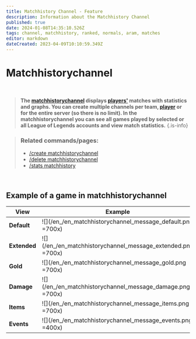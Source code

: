```yaml
---
title: Matchhistory Channel - Feature
description: Information about the Matchhistory Channel
published: true
date: 2024-01-08T14:35:10.526Z
tags: channel, matchhistory, ranked, normals, aram, matches
editor: markdown
dateCreated: 2023-04-09T10:10:59.349Z
---
```


# Matchhistorychannel

<br>

>**The [matchhistorychannel](/en/features/matchhistoryChannel) displays [players'](/en/terms/player) matches with statistics and graphs. You can create multiple channels per team, [player](/en/terms/player) or for the entire server (so there is no limit). In the matchhistorychannel you can see all games played by selected or all League of Legends accounts and view match statistics.** 
>{.is-info}

>### Related commands/pages:
>-   [/create matchhistorychannel](/en/commands/create/matchhistorychannel)
>-   [/delete matchhistorychannel](/en/commands/delete/matchhistorychannel) 
>-   [/stats matchhistory](/en/commands/stats/matchhistory)

<br>

## Example of a game in matchhistorychannel

| **View** | **Example** |
| --- | --- |
| **Default** | ![](/en_/en_matchhistorychannel_message_default.png =700x) |
| **Extended** | ![](/en_/en_matchhistorychannel_message_extended.png =700x) |
| **Gold** | ![](/en_/en_matchhistorychannel_message_gold.png =700x) |
| **Damage** | ![](/en_/en_matchhistorychannel_message_damage.png =700x) |
| **Items** | ![](/en_/en_matchhistorychannel_message_items.png =700x) |
| **Events** | ![](/en_/en_matchhistorychannel_message_events.png =400x) |
